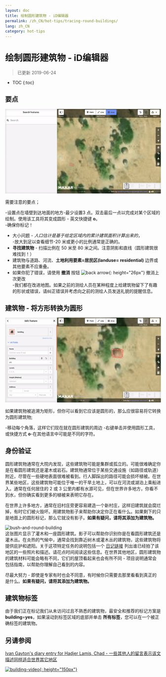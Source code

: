 ```yaml
---
layout: doc
title: 绘制圆形建筑物 - iD编辑器
permalink: /zh_CN/hot-tips/tracing-round-buildings/
lang: zh_CN
category: hot-tips
---
```


绘制圆形建筑物 - iD编辑器
============

> 已更新 2019-06-24

- TOC
{:toc}

要点
----------

![Round Buildings][]


需要注意的要点；  

-设置点在墙壁到达地面的地方-最少设置3 点。双击最后一点以完成对某个区域的绘制。使用该工具将其变成圆形 - 英文快捷键 **o**。  
-确保你标记！  
- 大小问题 - *人口估计是基于给定区域内的累计建筑面积计算出来的*，  
-放大到足以查看细节-20 米或更小的比例通常是正确的。  
- **寻找建筑物** - 扫描比例在 50 米至 80 米之间。注意阴影和直线（圆形建筑很难找到！）  
- 建筑物与道路、河流、**土地利用要素=居民区(landuse= residential)** 边界或其他要素不应重叠。  
- 如果你犯了错误，请使用 **撤消** 按钮 ![back arrow]{: height="26px"} 撤消上次更改  
-我们都在改进地图。如果之前的测绘人员在某种程度上给建筑物留下了有趣的形状或错误，请纠正错误并考虑向之前的测绘人员发送礼貌的提醒信息。  

建筑物 - 将方形转换为圆形
-------------------------------------

![Square to round][]  

如果建筑物被追溯为矩形，但你可以看到它应该是圆形的，那么应很容易将它转换为圆形建筑物;

-移动每个角落，这样它们现在就在圆形建筑的周边
-右键单击并使用圆形工具，或快捷方式 **o**-在其他语言中可能是不同的字符。  

身份验证
---------------

圆形建筑物通常在大院内发现，这些建筑物可能是集群或孤立的。可能很难确定你是在看圆形建筑还是灌木或岩石。建筑物通常位于某些交通设施（如路径或轨道）附近，尽管在一些硬地表面很难被看到。行人脚踩出的路径可能会损坏植被。在世界某些地区，这些建筑物可能位于唯一的干旱土地上，可以在河流或湖泊上乘船进入。通常在任何居住的 2 或 3 公里内都有水源可见，但在世界许多地方，你看不到水，但你确实看到更多的植被来表明它存在。  

在世界上许多地方，通常在旧村庄旁更容易建造一个新村庄，这样旧建筑就会腐烂掉，有时它们被火毁坏。用建筑物影子来帮助你决定你正在看什么。如果剩下的只是地面上的圆形标记，那么它就没有影子。**如果有疑问，请将其添加为建筑物。**  

![bush-and-round-building][]  
这张图片显示了灌木和一座圆形建筑。影子可以帮助你识别你是在看圆形建筑还是灌木丛。在炎热的气候中，通常会找到靠近树木或灌木丛的建筑物，这些建筑物将提供庇护和遮阳。关于这项特定任务的说明包括一个 [日记链接](https://www.openstreetmap.org/user/IvanGayton/diary/38612) 列出谁已经拍了该地区的一些照片和描述。请花点时间阅读这些信息。在世界其他地区，圆形建筑物的建筑材料可能会略有不同，它们的屋顶看起来也会有所不同 - 项目说明通常会包括指南，以帮助你理解自己看到的内容。  

尽最大努力 - 即使是专家有时也会不同意，有时候你只需要去那里看看到真正的是什么。**如果有疑问，请将其添加为建筑物。**  

建筑物标签
-------------

由于我们正在标记我们从未访问过且不熟悉的建筑物，最安全和推荐的标记方案是 **building**=**yes**，如果滚动到标签区域的底部并单击 **所有标签**，您可以在一个被正确标签的建筑物。

另请参阅  
---------

[Ivan Gayton's diary entry for Hadjer Lamis, Chad - 一些其他人的留言表示该文描述同样适合世界其它地区](https://www.openstreetmap.org/user/IvanGayton/diary/38612)

[![building-video]{: height="150px"}](https://www.youtube.com/watch?v=VPJz-AucqF4&index=7&list=PLb9506_-6FMHZ3nwn9heri3xjQKrSq1hN "Humanitarian OpenStreetMap 小组教程视频 - 添加一个新建筑物到OpenStreetMap")  


[keymon]:/images/hot-tips/keymon.png
[Round Buildings]: /images/hot-tips/round_building.gif "演示绘制一个圆形建筑物"
[Square to round]: /images/hot-tips/square-round-building.gif "演示如何将方形建筑物转变为圆形"  
[bush-and-round-building]: /images/hot-tips/bush-and-round-building.png "灌木丛旁的圆形建筑物"
[back arrow]: /images/beginner/back-arrow.png "Undo"
[building-video]: /images/hot-tips/building-video.png "Humanitarian OpenStreetMap小组教程视频 - 添加一个新建筑物到OpenStreetMap"